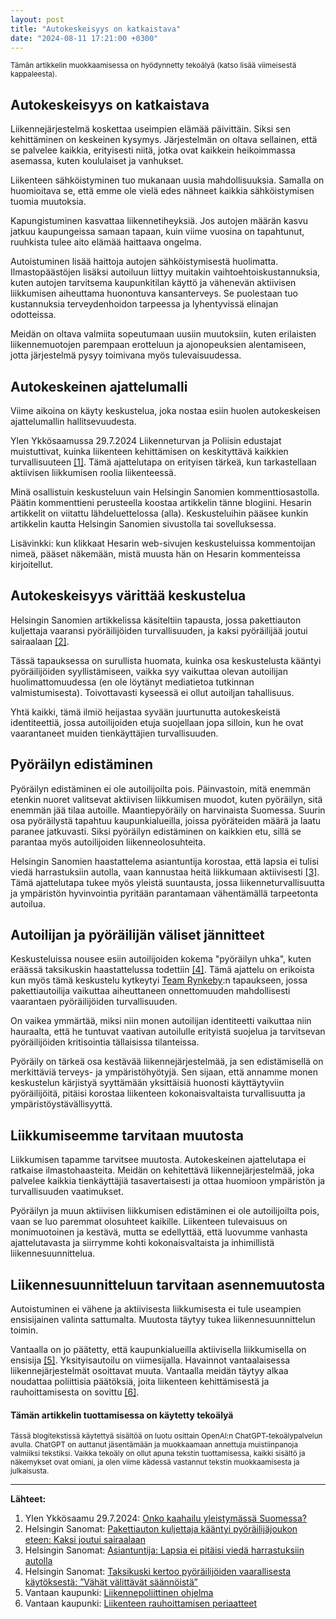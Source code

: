 ```yaml
---
layout: post
title: "Autokeskeisyys on katkaistava"
date: "2024-08-11 17:21:00 +0300"
---
```


<small>Tämän artikkelin muokkaamisessa on hyödynnetty tekoälyä (katso lisää viimeisestä kappaleesta).</small>


## Autokeskeisyys on katkaistava

Liikennejärjestelmä koskettaa useimpien elämää päivittäin. Siksi sen kehittäminen on keskeinen kysymys. Järjestelmän on oltava sellainen, että se palvelee kaikkia, erityisesti niitä, jotka ovat kaikkein heikoimmassa asemassa, kuten koululaiset ja vanhukset.

Liikenteen sähköistyminen tuo mukanaan uusia mahdollisuuksia. Samalla on huomioitava se, että emme ole vielä edes nähneet kaikkia sähköistymisen tuomia muutoksia.

Kapungistuminen kasvattaa liikennetiheyksiä. Jos autojen määrän kasvu jatkuu kaupungeissa samaan tapaan, kuin viime vuosina on tapahtunut, ruuhkista tulee aito elämää haittaava ongelma. 

Autoistuminen lisää haittoja autojen sähköistymisestä huolimatta. Ilmastopäästöjen lisäksi autoiluun liittyy muitakin vaihtoehtoiskustannuksia, kuten autojen tarvitsema kaupunkitilan käyttö ja vähenevän aktiivisen liikkumisen aiheuttama huonontuva kansanterveys. Se puolestaan tuo kustannuksia terveydenhoidon tarpeessa ja lyhentyvissä elinajan odotteissa.

Meidän on oltava valmiita sopeutumaan uusiin muutoksiin, kuten erilaisten liikennemuotojen parempaan erotteluun ja ajonopeuksien alentamiseen, jotta järjestelmä pysyy toimivana myös tulevaisuudessa.

## Autokeskeinen ajattelumalli

Viime aikoina on käyty keskustelua, joka nostaa esiin huolen autokeskeisen ajattelumallin hallitsevuudesta.

Ylen Ykkösaamussa 29.7.2024 Liikenneturvan ja Poliisin edustajat muistuttivat, kuinka liikenteen kehittämisen on keskityttävä kaikkien turvallisuuteen [[1]](https://areena.yle.fi/podcastit/1-70868890). Tämä ajattelutapa on erityisen tärkeä, kun tarkastellaan aktiivisen liikkumisen roolia liikenteessä.

Minä osallistuin keskusteluun vain Helsingin Sanomien kommenttiosastolla. Päätin kommenttieni perusteella koostaa artikkelin tänne blogiini. Hesarin artikkelit on viitattu lähdeluettelossa (alla). Keskusteluihin pääsee kunkin artikkelin kautta Helsingin Sanomien sivustolla tai sovelluksessa.

Lisävinkki: kun klikkaat Hesarin web-sivujen keskusteluissa kommentoijan nimeä, pääset näkemään, mistä muusta hän on Hesarin kommenteissa kirjoitellut.

## Autokeskeisyys värittää keskustelua

Helsingin Sanomien artikkelissa käsiteltiin tapausta, jossa pakettiauton kuljettaja vaaransi pyöräilijöiden turvallisuuden, ja kaksi pyöräilijää joutui sairaalaan [[2]](https://www.hs.fi/suomi/art-2000010572049.html).

Tässä tapauksessa on surullista huomata, kuinka osa keskustelusta kääntyi pyöräilijöiden syyllistämiseen, vaikka syy vaikuttaa olevan autoilijan huolimattomuudessa (en ole löytänyt mediatietoa tutkinnan valmistumisesta). Toivottavasti kyseessä ei ollut autoiljan tahallisuus.

Yhtä kaikki, tämä ilmiö heijastaa syvään juurtunutta autokeskeistä identiteettiä, jossa autoilijoiden etuja suojellaan jopa silloin, kun he ovat vaarantaneet muiden tienkäyttäjien turvallisuuden.

## Pyöräilyn edistäminen

Pyöräilyn edistäminen ei ole autoilijoilta pois. Päinvastoin, mitä enemmän etenkin nuoret valitsevat aktiivisen liikkumisen muodot, kuten pyöräilyn, sitä enemmän jää tilaa autoille. Maantiepyöräily on harvinaista Suomessa. Suurin osa pyöräilystä tapahtuu kaupunkialueilla, joissa pyöräteiden määrä ja laatu paranee jatkuvasti. Siksi pyöräilyn edistäminen on kaikkien etu, sillä se parantaa myös autoilijoiden liikenneolosuhteita.

Helsingin Sanomien haastattelema asiantuntija korostaa, että lapsia ei tulisi viedä harrastuksiin autolla, vaan kannustaa heitä liikkumaan aktiivisesti [[3]](https://www.hs.fi/suomi/art-2000010572049.html). Tämä ajattelutapa tukee myös yleistä suuntausta, jossa liikenneturvallisuutta ja ympäristön hyvinvointia pyritään parantamaan vähentämällä tarpeetonta autoilua.

## Autoilijan ja pyöräilijän väliset jännitteet

Keskusteluissa nousee esiin autoilijoiden kokema "pyöräilyn uhka", kuten eräässä taksikuskin haastattelussa todettiin [[4]](https://www.hs.fi/urheilu/art-2000010579206.html). Tämä ajattelu on erikoista kun myös tämä keskustelu kytkeytyi [Team Rynkeby](https://www.team-rynkeby.fi):n tapaukseen, jossa pakettiautoilija vaikuttaa aiheuttaneen onnettomuuden mahdollisesti vaarantaen pyöräilijöiden turvallisuuden.

On vaikea ymmärtää, miksi niin monen autoilijan identiteetti vaikuttaa niin hauraalta, että he tuntuvat vaativan autoilulle erityistä suojelua ja tarvitsevan pyöräilijöiden kritisointia tällaisissa tilanteissa.

Pyöräily on tärkeä osa kestävää liikennejärjestelmää, ja sen edistämisellä on merkittäviä terveys- ja ympäristöhyötyjä. Sen sijaan, että annamme monen keskustelun kärjistyä syyttämään yksittäisiä huonosti käyttäytyviin pyöräilijöitä, pitäisi korostaa liikenteen kokonaisvaltaista turvallisuutta ja ympäristöystävällisyyttä.

## Liikkumiseemme tarvitaan muutosta

Liikkumisen tapamme tarvitsee muutosta. Autokeskeinen ajattelutapa ei ratkaise ilmastohaasteita. Meidän on kehitettävä liikennejärjestelmää, joka palvelee kaikkia tienkäyttäjiä tasavertaisesti ja ottaa huomioon ympäristön ja turvallisuuden vaatimukset.

Pyöräilyn ja muun aktiivisen liikkumisen edistäminen ei ole autoilijoilta pois, vaan se luo paremmat olosuhteet kaikille. Liikenteen tulevaisuus on monimuotoinen ja kestävä, mutta se edellyttää, että luovumme vanhasta ajattelutavasta ja siirrymme kohti kokonaisvaltaista ja inhimillistä liikennesuunnittelua.

## Liikennesuunnitteluun tarvitaan asennemuutosta

Autoistuminen ei vähene ja aktiivisesta liikkumisesta ei tule useampien ensisijainen valinta sattumalta. Muutosta täytyy tukea liikennesuunnittelun toimin.

Vantaalla on jo päätetty, että kaupunkialueilla aktiivisella liikkumisella on ensisija [[5]](https://www.vantaa.fi/sites/default/files/document/Vantaan%20liikennepoliittinen%20ohjelma%202023%20hyväksytty%20%28ID%20303618%29.pdf). Yksityisautoilu on viimesijalla. Havainnot vantaalaisessa liikennejärjestelmät osoittavat muuta. Vantaalla meidän täytyy alkaa noudattaa poliittisia päätöksiä, joita liikenteen kehittämisestä ja rauhoittamisesta on sovittu [[6]](http://paatokset.vantaa.fi/ktwebscr/fileshow?doctype=3&docid=2698806&version=1).

#### Tämän artikkelin tuottamisessa on käytetty tekoälyä

<small>Tässä blogitekstissä käytettyä sisältöä on luotu osittain OpenAI:n ChatGPT-tekoälypalvelun avulla. ChatGPT on auttanut jäsentämään ja muokkaamaan annettuja muistiinpanoja valmiiksi tekstiksi. Vaikka tekoäly on ollut apuna tekstin tuottamisessa, kaikki sisältö ja näkemykset ovat omiani, ja olen viime kädessä vastannut tekstin muokkaamisesta ja julkaisusta.</small>

---

**Lähteet:**

1. Ylen Ykkösaamu 29.7.2024: [Onko kaahailu yleistymässä Suomessa?](https://areena.yle.fi/podcastit/1-70868890)
2. Helsingin Sanomat: [Pakettiauton kuljettaja kääntyi pyöräilijäjoukon eteen: Kaksi joutui sairaalaan](https://www.hs.fi/suomi/art-2000010572049.html)
3. Helsingin Sanomat: [Asiantuntija: Lapsia ei pitäisi viedä harrastuksiin autolla](https://www.hs.fi/suomi/art-2000010572049.html)
4. Helsingin Sanomat: [Taksikuski kertoo pyöräilijöiden vaarallisesta käytöksestä: ”Vähät välittävät säännöistä”](https://www.hs.fi/urheilu/art-2000010579206.html)
5. Vantaan kaupunki: [Liikennepoliittinen ohjelma](https://www.vantaa.fi/sites/default/files/document/Vantaan%20liikennepoliittinen%20ohjelma%202023%20hyväksytty%20%28ID%20303618%29.pdf)
6. Vantaan kaupunki: [Liikenteen rauhoittamisen periaatteet](http://paatokset.vantaa.fi/ktwebscr/fileshow?doctype=3&docid=2698806&version=1)
